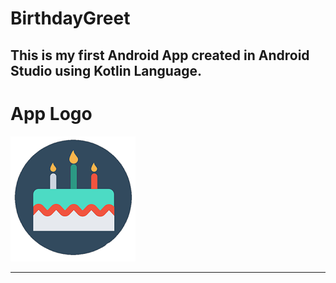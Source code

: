 <h1>BirthdayGreet</h1>
<h2>This is my first Android App created in Android Studio using Kotlin Language.</h2> 
<h1>App Logo</h1>
<img src="BirthdayGreetIcon.png" alt="Birthday Greet Logo">
<hr>




